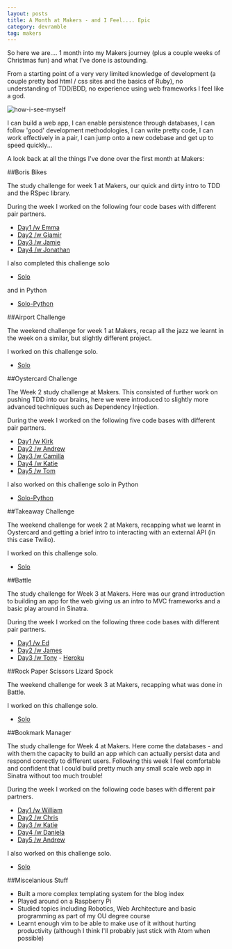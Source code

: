 ```yaml
---
layout: posts
title: A Month at Makers - and I Feel.... Epic
category: devramble
tag: makers
---
```


So here we are.... 1 month into my Makers journey (plus a couple weeks of Christmas fun) and what I've done is astounding.

From a starting point of a very very limited knowledge of development (a couple pretty bad html / css sites and the basics of Ruby), no understanding of TDD/BDD, no experience using web frameworks I feel like a god.

![how-i-see-myself](http://www.alwayscatholic.com/wp-content/uploads/2015/04/Christ-the-King.jpg)

I can build a web app, I can enable persistence through databases, I can follow 'good' development methodologies, I can write pretty code, I can work effectively in a pair, I can jump onto a new codebase and get up to speed quickly...

A look back at all the things I've done over the first month at Makers:

##Boris Bikes

The study challenge for week 1 at Makers, our quick and dirty intro to TDD and the RSpec library.

During the week I worked on the following four code bases with different pair partners.

* [Day1 /w Emma](https://github.com/michaellennox/boris-bikes/tree/emma)
* [Day2 /w Giamir](https://github.com/michaellennox/boris-bikes/tree/giamir)
* [Day3 /w Jamie](https://github.com/michaellennox/boris-bikes/tree/jamie)
* [Day4 /w Jonathan](https://github.com/michaellennox/boris-bikes/tree/jonathan)

I also completed this challenge solo

* [Solo](https://github.com/michaellennox/boris-bikes)

and in Python

* [Solo-Python](https://github.com/michaellennox/boris-bikes-python)

##Airport Challenge

The weekend challenge for week 1 at Makers, recap all the jazz we learnt in the week on a similar, but slightly different project.

I worked on this challenge solo.

* [Solo](https://github.com/michaellennox/airport_challenge)

##Oystercard Challenge

The Week 2 study challenge at Makers. This consisted of further work on pushing TDD into our brains, here we were introduced to slightly more advanced techniques such as Dependency Injection.

During the week I worked on the following five code bases with different pair partners.

* [Day1 /w Kirk](https://github.com/michaellennox/oystercard/tree/kirk)
* [Day2 /w Andrew](https://github.com/michaellennox/oystercard/tree/andrew)
* [Day3 /w Camilla](https://github.com/michaellennox/oystercard/commits/camilla)
* [Day4 /w Katie](https://github.com/michaellennox/oystercard/tree/katie)
* [Day5 /w Tom](https://github.com/michaellennox/oystercard/tree/tom)

I also worked on this challenge solo in Python

* [Solo-Python](https://github.com/michaellennox/oystercard-python)

##Takeaway Challenge

The weekend challenge for week 2 at Makers, recapping what we learnt in Oystercard and getting a brief intro to interacting with an external API (in this case Twilio).

I worked on this challenge solo.

* [Solo](https://github.com/michaellennox/takeaway-challenge)

##Battle

The study challenge for Week 3 at Makers. Here was our grand introduction to building an app for the web giving us an intro to MVC frameworks and a basic play around in Sinatra.

During the week I worked on the following three code bases with different pair partners.

* [Day1 /w Ed](https://github.com/michaellennox/battle/tree/ed)
* [Day2 /w James](https://github.com/michaellennox/battle/tree/james)
* [Day3 /w Tony](https://github.com/michaellennox/battle/tree/tony) - [Heroku](https://battle-tony-version.herokuapp.com/)

##Rock Paper Scissors Lizard Spock

The weekend challenge for week 3 at Makers, recapping what was done in Battle.

I worked on this challenge solo.

* [Solo](https://github.com/michaellennox/rps-challenge)

##Bookmark Manager

The study challenge for Week 4 at Makers. Here come the databases - and with them the capacity to build an app which can actually persist data and respond correctly to different users. Following this week I feel comfortable and confident that I could build pretty much any small scale web app in Sinatra without too much trouble!

During the week I worked on the following code bases with different pair partners.

* [Day1 /w William](https://github.com/michaellennox/bookmark_manager/tree/william)
* [Day2 /w Chris](https://github.com/michaellennox/bookmark_manager/tree/chris)
* [Day3 /w Katie](https://github.com/michaellennox/bookmark_manager/tree/katie)
* [Day4 /w Daniela](https://github.com/michaellennox/bookmark_manager/tree/daniela)
* [Day5 /w Andrew](https://github.com/michaellennox/bookmark_manager/tree/andrew)

I also worked on this challenge solo.

* [Solo](https://github.com/michaellennox/bookmark_manager)

##Miscelanious Stuff

* Built a more complex templating system for the blog index
* Played around on a Raspberry Pi
* Studied topics including Robotics, Web Architecture and basic programming as part of my OU degree course
* Learnt enough vim to be able to make use of it without hurting productivity (although I think I'll probably just stick with Atom when possible)

